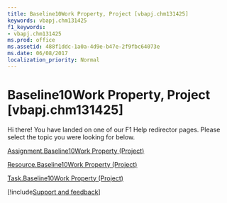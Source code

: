 ```yaml
---
title: Baseline10Work Property, Project [vbapj.chm131425]
keywords: vbapj.chm131425
f1_keywords:
- vbapj.chm131425
ms.prod: office
ms.assetid: 488f1ddc-1a0a-4d9e-b47e-2f9fbc64073e
ms.date: 06/08/2017
localization_priority: Normal
---
```



# Baseline10Work Property, Project [vbapj.chm131425]

Hi there! You have landed on one of our F1 Help redirector pages. Please select the topic you were looking for below.

[Assignment.Baseline10Work Property (Project)](https://msdn.microsoft.com/library/e6b020f7-c2cd-cb15-d77f-bc384ed1d934%28Office.15%29.aspx)

[Resource.Baseline10Work Property (Project)](https://msdn.microsoft.com/library/a441f23c-69ad-e5c7-d258-6c6dce406b65%28Office.15%29.aspx)

[Task.Baseline10Work Property (Project)](https://msdn.microsoft.com/library/7af59ce0-3376-1b39-4b7f-ae4fb7e8800b%28Office.15%29.aspx)

[!include[Support and feedback](~/includes/feedback-boilerplate.md)]